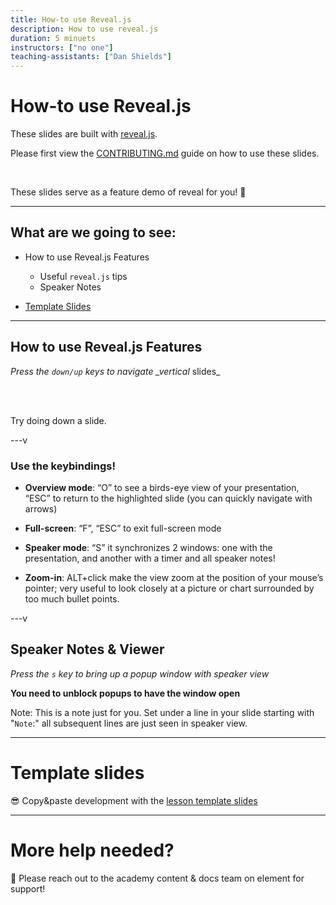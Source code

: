 ```yaml
---
title: How-to use Reveal.js
description: How to use reveal.js
duration: 5 minuets
instructors: ["no one"]
teaching-assistants: ["Dan Shields"]
---
```


# How-to use Reveal.js

These slides are built with [reveal.js](https://revealjs.com/).

Please first view the [CONTRIBUTING.md](../../CONTRIBUTING.md) guide on how to use these slides.

<br>

These slides serve as a feature demo of reveal for you! 🎉

---

## What are we going to see:

- How to use Reveal.js Features

  - Useful `reveal.js` tips
  - Speaker Notes

- [Template Slides](#template-slides)

---

## How to use Reveal.js Features

_Press the `down/up` keys to navigate \_vertical_ slides\_

<br>
<br>

Try doing down a slide.

<!-- .element: class="fragment" -->

---v

### Use the keybindings!

- **Overview mode**: “O” to see a birds-eye view of your presentation, “ESC” to return to the highlighted slide (you can quickly navigate with arrows)

- **Full-screen**: “F”, “ESC” to exit full-screen mode

- **Speaker mode**: “S” it synchronizes 2 windows: one with the presentation, and another with a timer and all speaker notes!

- **Zoom-in**: ALT+click make the view zoom at the position of your mouse’s pointer; very useful to look closely at a picture or chart surrounded by too much bullet points.

---v

## Speaker Notes & Viewer

_Press the `s` key to bring up a popup window with speaker view_

**You need to unblock popups to have the window open**

Note:
This is a note just for you. Set under a line in your slide starting with "`Note`:" all
subsequent lines are just seen in speaker view.

---

# Template slides

😎 Copy&paste development with the [lesson template slides](./lecture-template-slides.md)

---

# More help needed?

👋 Please reach out to the academy content & docs team on element for support!
